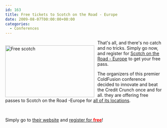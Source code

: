 ```yaml
---
id: 163
title: Free tickets to Scotch on the Road - Europe
date: 2009-08-07T00:00:00+00:00
categories:
  - Conferences
---
```

<span style="float:left;padding-right:10px;"><br /> <img src="http://files.placona.co.uk/free_scotch/free_scotch.jpg" alt="Free scotch" width="284" height="165" /></span>
  
That's all, and there's no catch and no tricks. Simply go now, and register for <a title="Scotch on The Road - Registration" href="http://www.scotch-on-the-rocks.co.uk/index.cfm?do=tickets.view" target="_blank" class="broken_link">Scotch on the Road - Europe</a> to get your free pass.
  
The organizers of this premier ColdFusion conference decided to innovate and beat the Credit Crunch once and for all. they are offering free passes to Scotch on the Road -Europe for <a title="Scotch on The Road - Locations" href="http://www.scotch-on-the-rocks.co.uk/index.cfm?do=venue.view" target="_blank" class="broken_link">all of its locations</a>.
  
 
  
Simply go to <a title="Scotch on The Road" href="http://www.scotch-on-the-rocks.co.uk/index.cfm" target="_blank" class="broken_link">their website</a> and <a title="Scotch on The Road - Registration" href="http://www.scotch-on-the-rocks.co.uk/index.cfm?do=tickets.view" target="_blank" class="broken_link">register for <strong style="color:red">free</strong></a>!
